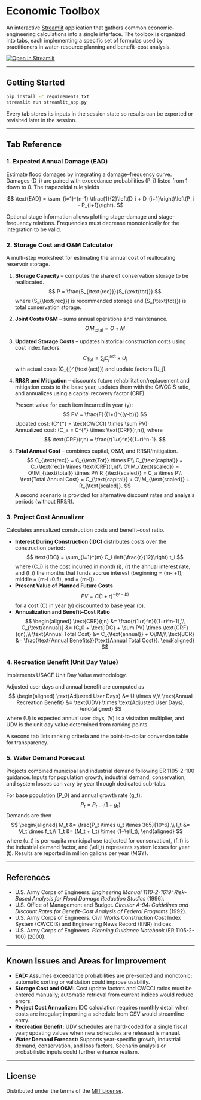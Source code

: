 # Economic Toolbox

An interactive [Streamlit](https://streamlit.io/) application that gathers common economic-engineering calculations into a single interface.  The toolbox is organized into tabs, each implementing a specific set of formulas used by practitioners in water-resource planning and benefit–cost analysis.

[![Open in Streamlit](https://static.streamlit.io/badges/streamlit_badge_black_white.svg)](https://blank-app-template.streamlit.app/)

---

## Getting Started

```bash
pip install -r requirements.txt
streamlit run streamlit_app.py
```

Every tab stores its inputs in the session state so results can be exported or revisited later in the session.

---

## Tab Reference

### 1. Expected Annual Damage (EAD)
Estimate flood damages by integrating a damage–frequency curve.  Damages \(D_i\) are paired with exceedance probabilities \(P_i\) listed from 1 down to 0.  The trapezoidal rule yields

$$
\text{EAD} = \sum_{i=1}^{n-1} \tfrac{1}{2}\left(D_i + D_{i+1}\right)\left(P_i - P_{i+1}\right).
$$

Optional stage information allows plotting stage–damage and stage–frequency relations.  Frequencies must decrease monotonically for the integration to be valid.

### 2. Storage Cost and O&M Calculator
A multi-step worksheet for estimating the annual cost of reallocating reservoir storage.

1. **Storage Capacity** – computes the share of conservation storage to be reallocated.
   $$
   P = \frac{S_{\text{rec}}}{S_{\text{tot}}}
   $$
   where \(S_{\text{rec}}\) is recommended storage and \(S_{\text{tot}}\) is total conservation storage.

2. **Joint Costs O&M** – sums annual operations and maintenance.
   $$
   O\!M_{\text{total}} = O + M
   $$

3. **Updated Storage Costs** – updates historical construction costs using cost index factors.
   $$
   C_{\text{Tot}} = \sum_{j} C_{j}^{\text{act}} \times U_{j}
   $$
   with actual costs \(C_{j}^{\text{act}}\) and update factors \(U_j\).

4. **RR&R and Mitigation** – discounts future rehabilitation/replacement and mitigation costs to the base year, updates them with the CWCCIS ratio, and annualizes using a capital recovery factor (CRF).

   Present value for each item incurred in year \(y\):
   $$
   PV = \frac{F}{(1+r)^{(y-b)}}
   $$
   Updated cost: \(C^{\*} = \text{CWCCI} \times \sum PV\)  
   Annualized cost: \(C_a = C^{\*} \times \text{CRF}(r,n)\), where
   $$
   \text{CRF}(r,n) = \frac{r(1+r)^n}{(1+r)^n-1}.
   $$

5. **Total Annual Cost** – combines capital, O&M, and RR&R/mitigation.
   $$
   C_{\text{rec}} = C_{\text{Tot}} \times P\\
   C_{\text{capital}} = C_{\text{rec}} \times \text{CRF}(r,n)\\
   O\!M_{\text{scaled}} = O\!M_{\text{total}} \times P\\
   R_{\text{scaled}} = C_a \times P\\
   \text{Total Annual Cost} = C_{\text{capital}} + O\!M_{\text{scaled}} + R_{\text{scaled}}.
   $$
   A second scenario is provided for alternative discount rates and analysis periods (without RR&R).

### 3. Project Cost Annualizer
Calculates annualized construction costs and benefit–cost ratio.

* **Interest During Construction (IDC)** distributes costs over the construction period:
  $$
  \text{IDC} = \sum_{i=1}^{m} C_i \left(\frac{r}{12}\right) t_i
  $$
  where \(C_i\) is the cost incurred in month \(i\), \(r\) the annual interest rate, and \(t_i\) the months that funds accrue interest (beginning = \(m-i+1\), middle = \(m-i+0.5\), end = \(m-i\)).
* **Present Value of Planned Future Costs**
  $$
  PV = C (1+r)^{-(y-b)}
  $$
  for a cost \(C\) in year \(y\) discounted to base year \(b\).
* **Annualization and Benefit–Cost Ratio**
  $$
  \begin{aligned}
  \text{CRF}(r,n) &= \frac{r(1+r)^n}{(1+r)^n-1},\\
  C_{\text{annual}} &= (C_0 + \text{IDC} + \sum PV) \times \text{CRF}(r,n),\\
  \text{Annual Total Cost} &= C_{\text{annual}} + O\!M,\\
  \text{BCR} &= \frac{\text{Annual Benefits}}{\text{Annual Total Cost}}.
  \end{aligned}
  $$

### 4. Recreation Benefit (Unit Day Value)
Implements USACE Unit Day Value methodology.

Adjusted user days and annual benefit are computed as
$$
\begin{aligned}
\text{Adjusted User Days} &= U \times V,\\
\text{Annual Recreation Benefit} &= \text{UDV} \times \text{Adjusted User Days},
\end{aligned}
$$
where \(U\) is expected annual user days, \(V\) is a visitation multiplier, and UDV is the unit day value determined from ranking points.

A second tab lists ranking criteria and the point-to-dollar conversion table for transparency.

### 5. Water Demand Forecast
Projects combined municipal and industrial demand following ER 1105-2-100 guidance.  Inputs for population growth, industrial demand, conservation, and system losses can vary by year through dedicated sub-tabs.

For base population \(P_0\) and annual growth rate \(g_t\):
$$
P_t = P_{t-1} (1+g_t)
$$
Demands are then
$$
\begin{aligned}
M_t &= \frac{P_t \times u_t \times 365}{10^6},\\
I_t &= M_t \times f_t,\\
T_t &= (M_t + I_t) \times (1+\ell_t),
\end{aligned}
$$
where \(u_t\) is per-capita municipal use (adjusted for conservation), \(f_t\) is the industrial demand factor, and \(\ell_t\) represents system losses for year \(t\).  Results are reported in million gallons per year (MGY).

---

## References
- U.S. Army Corps of Engineers. *Engineering Manual 1110-2-1619: Risk-Based Analysis for Flood Damage Reduction Studies* (1996).
- U.S. Office of Management and Budget. *Circular A-94: Guidelines and Discount Rates for Benefit-Cost Analysis of Federal Programs* (1992).
- U.S. Army Corps of Engineers. Civil Works Construction Cost Index System (CWCCIS) and Engineering News Record (ENR) indices.
- U.S. Army Corps of Engineers. *Planning Guidance Notebook* (ER 1105-2-100) (2000).

---

## Known Issues and Areas for Improvement

- **EAD:** Assumes exceedance probabilities are pre-sorted and monotonic; automatic sorting or validation could improve usability.
- **Storage Cost and O&M:** Cost update factors and CWCCI ratios must be entered manually; automatic retrieval from current indices would reduce errors.
- **Project Cost Annualizer:** IDC calculation requires monthly detail when costs are irregular; importing a schedule from CSV would streamline entry.
- **Recreation Benefit:** UDV schedules are hard-coded for a single fiscal year; updating values when new schedules are released is manual.
- **Water Demand Forecast:** Supports year-specific growth, industrial demand, conservation, and loss factors. Scenario analysis or probabilistic inputs could further enhance realism.

---

## License

Distributed under the terms of the [MIT License](LICENSE).

